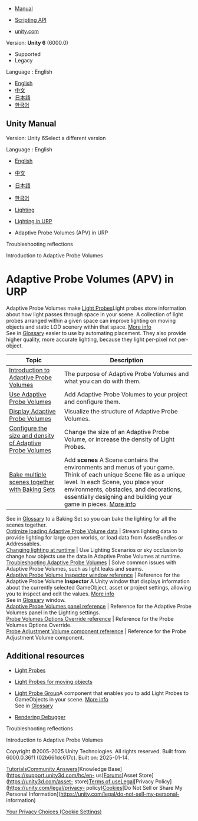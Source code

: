 [](https://docs.unity3d.com)

  * [Manual](../Manual/index.html)
  * [Scripting API](../ScriptReference/index.html)

  * [unity.com](https://unity.com/)

Version: **Unity 6** (6000.0)

  * Supported
  * Legacy

Language : English

  * [English](/Manual/urp/probevolumes.html)
  * [中文](/cn/current/Manual/urp/probevolumes.html)
  * [日本語](/ja/current/Manual/urp/probevolumes.html)
  * [한국어](/kr/current/Manual/urp/probevolumes.html)

[](https://docs.unity3d.com)

## Unity Manual

Version: Unity 6Select a different version

Language : English

  * [English](/Manual/urp/probevolumes.html)
  * [中文](/cn/current/Manual/urp/probevolumes.html)
  * [日本語](/ja/current/Manual/urp/probevolumes.html)
  * [한국어](/kr/current/Manual/urp/probevolumes.html)

  * [Lighting](../LightingOverview.html)
  * [Lighting in URP](../urp/lighting-landing.html)
  * Adaptive Probe Volumes (APV) in URP

[](../urp/lighting/reflection-probes-troubleshooting.html)

Troubleshooting reflections

[](../urp/probevolumes-concept.html)

Introduction to Adaptive Probe Volumes

# Adaptive Probe Volumes (APV) in URP

Adaptive Probe Volumes make [Light
Probes](https://docs.unity3d.com/Manual/LightProbes.html)Light probes store
information about how light passes through space in your scene. A collection
of light probes arranged within a given space can improve lighting on moving
objects and static LOD scenery within that space. [More
info](../LightProbes.html)  
See in [Glossary](../Glossary.html#LightProbe) easier to use by automating
placement. They also provide higher quality, more accurate lighting, because
they light per-pixel not per-object.

Topic | Description  
---|---  
[Introduction to Adaptive Probe Volumes](probevolumes-concept.html) | The purpose of Adaptive Probe Volumes and what you can do with them.  
[Use Adaptive Probe Volumes](probevolumes-use.html) | Add Adaptive Probe Volumes to your project and configure them.  
[Display Adaptive Probe Volumes](probevolumes-showandadjust.html) | Visualize the structure of Adaptive Probe Volumes.  
[Configure the size and density of Adaptive Probe Volumes](probevolumes-changedensity.html) | Change the size of an Adaptive Probe Volume, or increase the density of Light Probes.  
[Bake multiple scenes together with Baking Sets](probevolumes-usebakingsets.html) | Add **scenes** A Scene contains the environments and menus of your game. Think of each unique Scene file as a unique level. In each Scene, you place your environments, obstacles, and decorations, essentially designing and building your game in pieces. [More info](../CreatingScenes.html)  
See in [Glossary](../Glossary.html#Scene) to a Baking Set so you can bake the
lighting for all the scenes together.  
[Optimize loading Adaptive Probe Volume data](probevolumes-streaming.html) | Stream lighting data to provide lighting for large open worlds, or load data from AssetBundles or Addressables.  
[Changing lighting at runtime](probe-volumes-change-lighting-at-runtime.html) | Use Lighting Scenarios or sky occlusion to change how objects use the data in Adaptive Probe Volumes at runtime.  
[Troubleshooting Adaptive Probe Volumes](probevolumes-fixissues.html) | Solve common issues with Adaptive Probe Volumes, such as light leaks and seams.  
[Adaptive Probe Volume Inspector window reference](probevolumes-inspector-reference.html) | Reference for the Adaptive Probe Volume **Inspector** A Unity window that displays information about the currently selected GameObject, asset or project settings, allowing you to inspect and edit the values. [More info](../UsingTheInspector.html)  
See in [Glossary](../Glossary.html#Inspector) window.  
[Adaptive Probe Volumes panel reference](probevolumes-lighting-panel-reference.html) | Reference for the Adaptive Probe Volumes panel in the Lighting settings.  
[Probe Volumes Options Override reference](probevolumes-options-override-reference.html) | Reference for the Probe Volumes Options Override.  
[Probe Adjustment Volume component reference](probevolumes-adjustment-volume-component-reference.html) | Reference for the Probe Adjustment Volume component.  
  
## Additional resources

  * [Light Probes](https://docs.unity3d.com/Manual/LightProbes.html)
  * [Light Probes for moving objects](https://docs.unity3d.com/Manual/LightProbes-MovingObjects.html)
  * [Light Probe Group](https://docs.unity3d.com/Manual/class-LightProbeGroup.html)A component that enables you to add Light Probes to GameObjects in your scene. [More info](../class-LightProbeGroup.html)  
See in [Glossary](../Glossary.html#LightProbeGroup)

  * [Rendering Debugger](features/rendering-debugger.html)

[](../urp/lighting/reflection-probes-troubleshooting.html)

Troubleshooting reflections

[](../urp/probevolumes-concept.html)

Introduction to Adaptive Probe Volumes

Copyright ©2005-2025 Unity Technologies. All rights reserved. Built from
6000.0.36f1 (02b661dc617c). Built on: 2025-01-14.

[Tutorials](https://learn.unity.com/)[Community
Answers](https://answers.unity3d.com)[Knowledge
Base](https://support.unity3d.com/hc/en-
us)[Forums](https://forum.unity3d.com)[Asset Store](https://unity3d.com/asset-
store)[Terms of
use](https://docs.unity3d.com/Manual/TermsOfUse.html)[Legal](https://unity.com/legal)[Privacy
Policy](https://unity.com/legal/privacy-
policy)[Cookies](https://unity.com/legal/cookie-policy)[Do Not Sell or Share
My Personal Information](https://unity.com/legal/do-not-sell-my-personal-
information)

[Your Privacy Choices (Cookie Settings)](javascript:void\(0\);)

